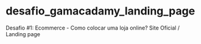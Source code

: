 # desafio_gamacadamy_landing_page
Desafio #1: Ecommerce - Como colocar uma loja online? Site Oficial / Landing page
